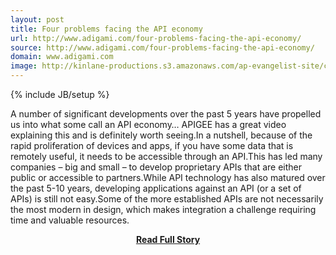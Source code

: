 ```yaml
---
layout: post
title: Four problems facing the API economy
url: http://www.adigami.com/four-problems-facing-the-api-economy/
source: http://www.adigami.com/four-problems-facing-the-api-economy/
domain: www.adigami.com
image: http://kinlane-productions.s3.amazonaws.com/ap-evangelist-site/curated/screenshots/9352_api500_com.png
---
```

{% include JB/setup %}<p>A number of significant developments over the past 5 years have propelled us into what some call an API economy… APIGEE has a great video explaining this and is definitely worth seeing.In a nutshell, because of the rapid proliferation of devices and apps, if you have some data that is remotely useful, it needs to be accessible through an API.This has led many companies – big and small – to develop proprietary APIs that are either public or accessible to partners.While API technology has also matured over the past 5-10 years, developing applications against an API (or a set of APIs) is still not easy.Some of the more established APIs are not necessarily the most modern in design, which makes integration a challenge requiring time and valuable resources.</p>
<center><p><a href="http://www.adigami.com/four-problems-facing-the-api-economy/" style='padding:25px; font-sze:18px; font-weight: bold;'>Read Full Story</a></p></center>

